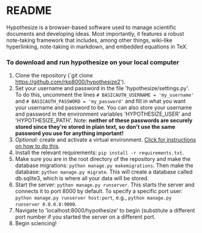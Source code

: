 # README

Hypothesize is a browser-based software used to manage scientific documents and developing ideas. Most importantly, it features a robust note-taking framework that includes, among other things, wiki-like hyperlinking, note-taking in markdown, and embedded equations in TeX.

### To download and run hypothesize on your local computer

1. Clone the repository (`git clone https://github.com/rkp8000/hypothesize2').
2. Set your username and password in the file 'hypothesize/settings.py'. To do this, uncomment the lines `# BASICAUTH_USERNAME = 'my_username'` and `# BASICAUTH_PASSWORD = 'my_password'` and fill in what you want your username and password to be. You can also store your username and password in the environment variables 'HYPOTHESIZE_USER' and 'HYPOTHESIZE_PATH'. Note: **neither of these passwords are securely stored since they're stored in plain text, so don't use the same password you use for anything important!**
3. *Optional*: create and activate a virtual environment. [Click for instructions on how to do this](https://virtualenv.pypa.io/en/latest/).
4. Install the relevant requirements: `pip install -r requirements.txt`.
5. Make sure you are in the root directory of the repository and make the database migrations: `python manage.py makemigrations`. Then make the database: `python manage.py migrate`. This will create a database called db.sqlite3, which is where all your data will be stored.
6.  Start the server: `python manage.py runserver`. This starts the server and connects it to port 8000 by default. To specify a specific port user: `python manage.py runserver host:port`, e.g., `python manage.py runserver 0.0.0.0:9000`.
7. Navigate to 'localhost:8000/hypothesize' to begin (substitute a different port number if you started the server on a different port.
8. Begin sciencing!

